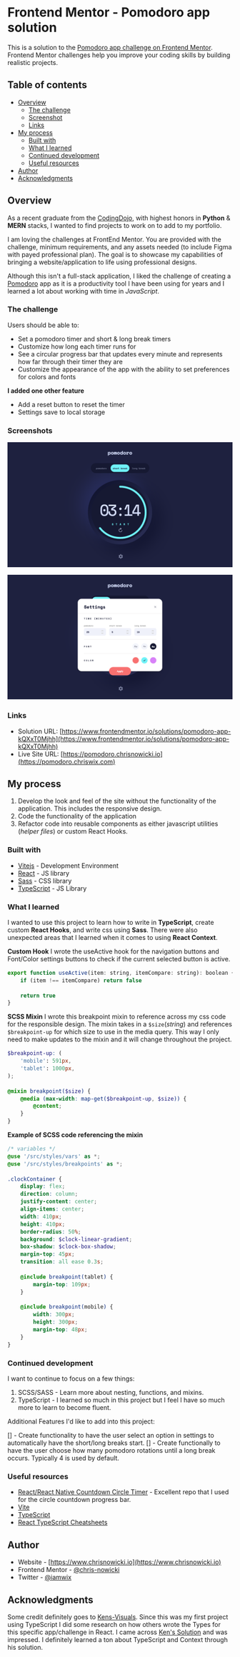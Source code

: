 # Frontend Mentor - Pomodoro app solution

This is a solution to the [Pomodoro app challenge on Frontend Mentor](https://www.frontendmentor.io/challenges/pomodoro-app-KBFnycJ6G). Frontend Mentor challenges help you improve your coding skills by building realistic projects.

## Table of contents

-   [Overview](#overview)
    -   [The challenge](#the-challenge)
    -   [Screenshot](#screenshot)
    -   [Links](#links)
-   [My process](#my-process)
    -   [Built with](#built-with)
    -   [What I learned](#what-i-learned)
    -   [Continued development](#continued-development)
    -   [Useful resources](#useful-resources)
-   [Author](#author)
-   [Acknowledgments](#acknowledgments)

## Overview

As a recent graduate from the [CodingDojo](http://www.codingdojo.com), with highest honors in **Python** & **MERN** stacks, I wanted to find projects to work on to add to my portfolio.

I am loving the challenges at FrontEnd Mentor. You are provided with the challenge, minimum requirements, and any assets needed (to include Figma with payed professional plan). The goal is to showcase my capabilities of bringing a website/application to life using professional designs.

Although this isn't a full-stack application, I liked the challenge of creating a [Pomodoro](https://todoist.com/productivity-methods/pomodoro-technique) app as it is a productivity tool I have been using for years and I learned a lot about working with time in _JavaScript_.

### The challenge

Users should be able to:

-   Set a pomodoro timer and short & long break timers
-   Customize how long each timer runs for
-   See a circular progress bar that updates every minute and represents how far through their timer they are
-   Customize the appearance of the app with the ability to set preferences for colors and fonts

**I added one other feature**

-   Add a reset button to reset the timer
-   Settings save to local storage

### Screenshots

![](./src/assets/README/screenshot-1.png)

![](./src/assets/README/screenshot-2.png)

### Links

-   Solution URL: [https://www.frontendmentor.io/solutions/pomodoro-app-kQXxT0Mjhh](https://www.frontendmentor.io/solutions/pomodoro-app-kQXxT0Mjhh)
-   Live Site URL: [https://pomodoro.chrisnowicki.io](https://pomodoro.chriswix.com)

## My process

1. Develop the look and feel of the site without the functionality of the application. This includes the responsive design.
2. Code the functionality of the application
3. Refactor code into reusable components as either javascript utilities (_helper files_) or custom React Hooks.

### Built with

-   [Vitejs](https://vitejs.dev) - Development Environment
-   [React](https://reactjs.org/) - JS library
-   [Sass](https://sass-lang.com) - CSS library
-   [TypeScript](https://www.typescriptlang.org/) - JS Library

### What I learned

I wanted to use this project to learn how to write in **TypeScript**, create custom **React Hooks**, and write css using **Sass**. There were also unexpected areas that I learned when it comes to using **React Context**.

**Custom Hook**
I wrote the useActive hook for the navigation buttons and Font/Color settings buttons to check if the current selected button is active.

```js
export function useActive(item: string, itemCompare: string): boolean {
    if (item !== itemCompare) return false

    return true
}
```

**SCSS Mixin**
I wrote this breakpoint mixin to reference across my css code for the responsible design. The mixin takes in a `$size`(_string_) and references `$breakpoint-up` for which size to use in the media query. This way I only need to make updates to the mixin and it will change throughout the project.

```scss
$breakpoint-up: (
    'mobile': 591px,
    'tablet': 1000px,
);

@mixin breakpoint($size) {
    @media (max-width: map-get($breakpoint-up, $size)) {
        @content;
    }
}
```

**Example of SCSS code referencing the mixin**

```scss
/* variables */
@use '/src/styles/vars' as *;
@use '/src/styles/breakpoints' as *;

.clockContainer {
    display: flex;
    direction: column;
    justify-content: center;
    align-items: center;
    width: 410px;
    height: 410px;
    border-radius: 50%;
    background: $clock-linear-gradient;
    box-shadow: $clock-box-shadow;
    margin-top: 45px;
    transition: all ease 0.3s;

    @include breakpoint(tablet) {
        margin-top: 109px;
    }

    @include breakpoint(mobile) {
        width: 300px;
        height: 300px;
        margin-top: 48px;
    }
}
```

### Continued development

I want to continue to focus on a few things:

1. SCSS/SASS - Learn more about nesting, functions, and mixins.
2. TypeScript - I learned so much in this project but I feel I have so much more to learn to become fluent.

Additional Features I'd like to add into this project:

[] - Create functionality to have the user select an option in settings to automatically have the short/long breaks start.
[] - Create functionally to have the user choose how many pomodoro rotations until a long break occurs. Typically 4 is used by default.

### Useful resources

-   [React/React Native Countdown Circle Timer](https://github.com/chris-nowicki/react-countdown-circle-timer) - Excellent repo that I used for the circle countdown progress bar.
-   [Vite](https://vitejs.dev/)
-   [TypeScript](https://www.typescriptlang.org/)
-   [React TypeScript Cheatsheets](https://react-typescript-cheatsheet.netlify.app/)

## Author

-   Website - [https://www.chrisnowicki.io](https://www.chrisnowicki.io)
-   Frontend Mentor - [@chris-nowicki](https://www.frontendmentor.io/profile/chris-nowicki)
-   Twitter - [@iamwix](https://www.twitter.com/iamwix)

## Acknowledgments

Some credit definitely goes to [Kens-Visuals](https://github.com/kens-visuals/markdown-notes-app). Since this was my first project using TypeScript I did some research on how others wrote the Types for this specific app/challenge in React. I came across [Ken's Solution](https://www.frontendmentor.io/solutions/pomodoro-pwa-built-w-nextjs-typescript-tailwind-and-framer-motion-OByffa8eQw) and was impressed. I definitely learned a ton about TypeScript and Context through his solution.
